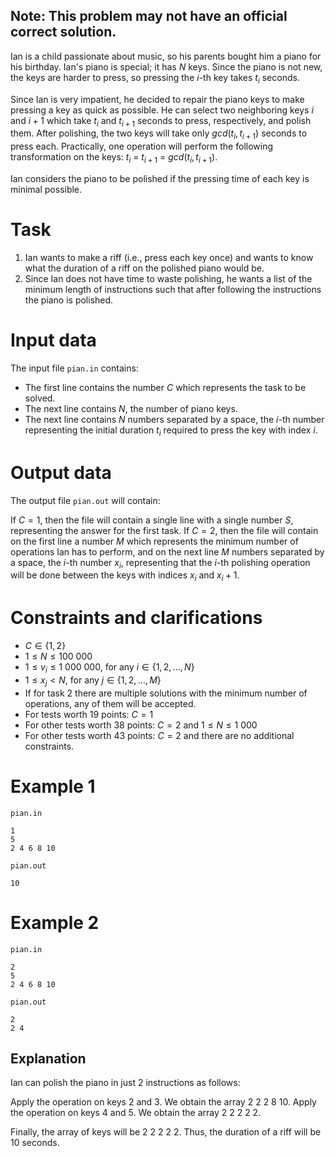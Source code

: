
## Note: This problem may not have an official correct solution.

Ian is a child passionate about music, so his parents bought him a piano for his birthday. Ian's piano is special; it has $N$ keys. Since the piano is not new, the keys are harder to press, so pressing the $i$-th key takes $t_i$ seconds.

Since Ian is very impatient, he decided to repair the piano keys to make pressing a key as quick as possible. He can select two neighboring keys $i$ and $i+1$ which take $t_i$ and $t_{i+1}$ seconds to press, respectively, and polish them. After polishing, the two keys will take only $gcd(t_i, t_{i+1})$ seconds to press each. Practically, one operation will perform the following transformation on the keys: $t_i$ = $t_{i + 1}$ = $gcd(t_i, t_{i+1})$.

Ian considers the piano to be polished if the pressing time of each key is minimal possible.

# Task

1. Ian wants to make a riff (i.e., press each key once) and wants to know what the duration of a riff on the polished piano would be.
2. Since Ian does not have time to waste polishing, he wants a list of the minimum length of instructions such that after following the instructions the piano is polished.

# Input data

The input file `pian.in` contains:
- The first line contains the number $C$ which represents the task to be solved.
- The next line contains $N$, the number of piano keys.
- The next line contains $N$ numbers separated by a space, the $i$-th number representing the initial duration $t_i$ required to press the key with index $i$.

# Output data

The output file `pian.out` will contain:

If $C = 1$, then the file will contain a single line with a single number $S$, representing the answer for the first task.
If $C = 2$, then the file will contain on the first line a number $M$ which represents the minimum number of operations Ian has to perform, and on the next line $M$ numbers separated by a space, the $i$-th number $x_i$, representing that the $i$-th polishing operation will be done between the keys with indices $x_i$ and $x_i + 1$.

# Constraints and clarifications

* $C \in \{1, 2 \}$
* $1 \leq N \leq 100\ 000$
* $1 \leq v_i \leq 1\ 000\ 000$, for any $i \in \{1, 2, \dots, N \}$
* $1 \leq x_j < N$, for any $j \in \{1, 2, \dots, M \}$
* If for task $2$ there are multiple solutions with the minimum number of operations, any of them will be accepted.
* For tests worth $19$ points: $C = 1$
* For other tests worth $38$ points: $C = 2$ and $1 \leq N \leq 1\ 000$
* For other tests worth $43$ points: $C = 2$ and there are no additional constraints.

# Example 1

`pian.in`
```
1
5
2 4 6 8 10
```

`pian.out`
```
10
```

# Example 2

`pian.in`
```
2
5
2 4 6 8 10
```

`pian.out`
```
2
2 4
```

## Explanation

Ian can polish the piano in just $2$ instructions as follows:

Apply the operation on keys $2$ and $3$. We obtain the array $2\ 2\ 2\ 8\ 10$.
Apply the operation on keys $4$ and $5$. We obtain the array $2\ 2\ 2\ 2\ 2$.

Finally, the array of keys will be $2\ 2\ 2\ 2\ 2$. Thus, the duration of a riff will be $10$ seconds.
